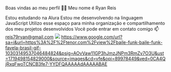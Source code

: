 Boas vindas ao meu perfil 💙💙
Meu nome é Ryan Reis

Estou estudando na Alura
Estou me desenvolvendo na linguagem JavaScript
Utilizo esse espaço para minha organização e compartilhamento dos meu projetos desenvolvidos
Você pode entrar em contato comigo 📫
reis79ryan@gmail.com
![](![image](https://github.com/Rhyan31/Ryan31/assets/171829435/53b27dac-8fe2-415a-9836-864ccd9afc63)
)
https://www.google.com/url?sa=i&url=https%3A%2F%2Ftenor.com%2Fview%2Fbaile-funk-baile-funk-favela-brasil-gif-10303149537046484824&psig=AOvVaw11GP3hJmzJNPm3RmZv7O3U&ust=1719498154829000&source=images&cd=vfe&opi=89978449&ved=0CA4QjRxqFwoTCNCB3fe7-YYDFQAAAAAdAAAAABAE
